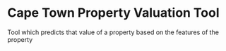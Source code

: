 # Cape Town Property Valuation Tool
 Tool which predicts that value of a property based on the features of the property
